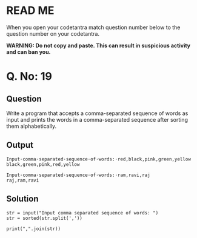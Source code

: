 # READ ME
When you open your codetantra match question number below to the question number on your codetantra.

**WARNING: Do not copy and paste. This can result in suspicious activity and can ban you.**

# Q. No: 19

## Question
Write a program that accepts a comma-separated sequence of words as input and prints the words in a comma-separated sequence after sorting them alphabetically.

## Output
```
Input·comma·separated·sequence·of·words:·red,black,pink,green,yellow
black,green,pink,red,yellow
```
```
Input·comma·separated·sequence·of·words:·ram,ravi,raj
raj,ram,ravi
```

## Solution
```
str = input("Input comma separated sequence of words: ")
str = sorted(str.split(','))

print(",".join(str))
```